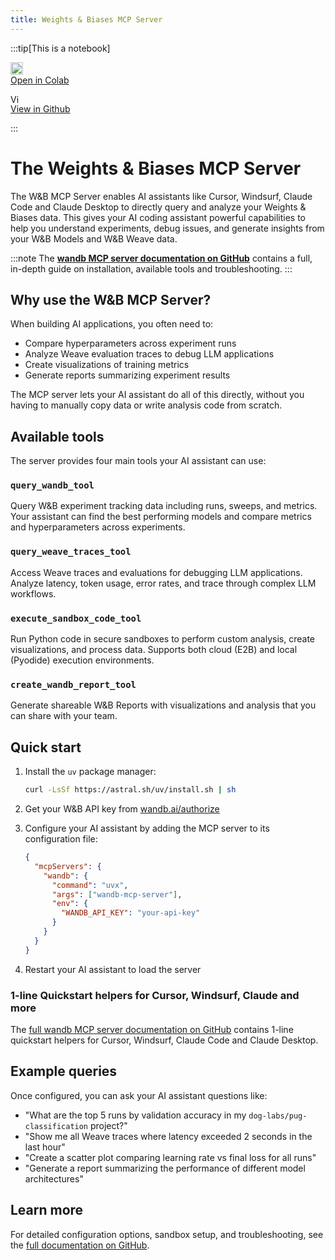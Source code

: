 ```yaml
---
title: Weights & Biases MCP Server
---
```



:::tip[This is a notebook]

<a href="https://colab.research.google.com/github/wandb/weave/blob/master/docs/notebooks/wandb_mcp_server.ipynb" target="_blank" rel="noopener noreferrer" class="navbar__item navbar__link button button--secondary button--med margin-right--sm notebook-cta-button"><div><img src="https://upload.wikimedia.org/wikipedia/commons/archive/d/d0/20221103151430%21Google_Colaboratory_SVG_Logo.svg" alt="Open In Colab" height="20px" /><div>Open in Colab</div></div></a>

<a href="https://github.com/wandb/weave/blob/master/docs/notebooks/wandb_mcp_server.ipynb" target="_blank" rel="noopener noreferrer" class="navbar__item navbar__link button button--secondary button--med margin-right--sm notebook-cta-button"><div><img src="https://upload.wikimedia.org/wikipedia/commons/9/91/Octicons-mark-github.svg" alt="View in Github" height="15px" /><div>View in Github</div></div></a>

:::




# The Weights & Biases MCP Server

The W&B MCP Server enables AI assistants like Cursor, Windsurf, Claude Code and Claude Desktop to directly query and analyze your Weights & Biases data. This gives your AI coding assistant powerful capabilities to help you understand experiments, debug issues, and generate insights from your W&B Models and W&B Weave data.

:::note
The **[wandb MCP server documentation on GitHub](https://github.com/wandb/wandb-mcp-server/blob/main/README.md)** contains a full, in-depth guide on installation, available tools and troubleshooting.
:::

## Why use the W&B MCP Server?

When building AI applications, you often need to:
- Compare hyperparameters across experiment runs
- Analyze Weave evaluation traces to debug LLM applications  
- Create visualizations of training metrics
- Generate reports summarizing experiment results

The MCP server lets your AI assistant do all of this directly, without you having to manually copy data or write analysis code from scratch.

## Available tools

The server provides four main tools your AI assistant can use:

### `query_wandb_tool`
Query W&B experiment tracking data including runs, sweeps, and metrics. Your assistant can find the best performing models and compare metrics and hyperparameters across experiments.

### `query_weave_traces_tool`
Access Weave traces and evaluations for debugging LLM applications. Analyze latency, token usage, error rates, and trace through complex LLM workflows.

### `execute_sandbox_code_tool`
Run Python code in secure sandboxes to perform custom analysis, create visualizations, and process data. Supports both cloud (E2B) and local (Pyodide) execution environments.

### `create_wandb_report_tool`
Generate shareable W&B Reports with visualizations and analysis that you can share with your team.

## Quick start

1. Install the `uv` package manager:
   ```bash
   curl -LsSf https://astral.sh/uv/install.sh | sh
   ```

2. Get your W&B API key from [wandb.ai/authorize](https://wandb.ai/authorize)

3. Configure your AI assistant by adding the MCP server to its configuration file:
   ```json
   {
     "mcpServers": {
       "wandb": {
         "command": "uvx",
         "args": ["wandb-mcp-server"],
         "env": {
           "WANDB_API_KEY": "your-api-key"
         }
       }
     }
   }
   ```

4. Restart your AI assistant to load the server

### 1-line Quickstart helpers for Cursor, Windsurf, Claude and more

The [full wandb MCP server documentation on GitHub](https://github.com/wandb/wandb-mcp-server/blob/main/README.md) contains 1-line quickstart helpers for Cursor, Windsurf, Claude Code and Claude Desktop.

## Example queries

Once configured, you can ask your AI assistant questions like:

- "What are the top 5 runs by validation accuracy in my `dog-labs/pug-classification` project?"
- "Show me all Weave traces where latency exceeded 2 seconds in the last hour"
- "Create a scatter plot comparing learning rate vs final loss for all runs"
- "Generate a report summarizing the performance of different model architectures"

## Learn more

For detailed configuration options, sandbox setup, and troubleshooting, see the [full documentation on GitHub](https://github.com/wandb/wandb-mcp-server/blob/main/README.md).
